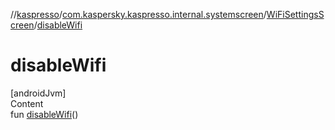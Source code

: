 //[kaspresso](../../index.md)/[com.kaspersky.kaspresso.internal.systemscreen](../index.md)/[WiFiSettingsScreen](index.md)/[disableWifi](disable-wifi.md)



# disableWifi  
[androidJvm]  
Content  
fun [disableWifi](disable-wifi.md)()  



